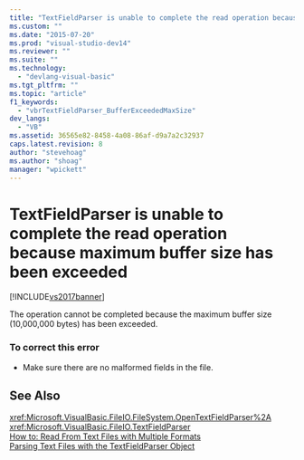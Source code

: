 ```yaml
---
title: "TextFieldParser is unable to complete the read operation because maximum buffer size has been exceeded | Microsoft Docs"
ms.custom: ""
ms.date: "2015-07-20"
ms.prod: "visual-studio-dev14"
ms.reviewer: ""
ms.suite: ""
ms.technology: 
  - "devlang-visual-basic"
ms.tgt_pltfrm: ""
ms.topic: "article"
f1_keywords: 
  - "vbrTextFieldParser_BufferExceededMaxSize"
dev_langs: 
  - "VB"
ms.assetid: 36565e82-8458-4a08-86af-d9a7a2c32937
caps.latest.revision: 8
author: "stevehoag"
ms.author: "shoag"
manager: "wpickett"
---
```

# TextFieldParser is unable to complete the read operation because maximum buffer size has been exceeded
[!INCLUDE[vs2017banner](../../../includes/vs2017banner.md)]

The operation cannot be completed because the maximum buffer size (10,000,000 bytes) has been exceeded.  
  
### To correct this error  
  
-   Make sure there are no malformed fields in the file.  
  
## See Also  
 <xref:Microsoft.VisualBasic.FileIO.FileSystem.OpenTextFieldParser%2A>   
 <xref:Microsoft.VisualBasic.FileIO.TextFieldParser>   
 [How to: Read From Text Files with Multiple Formats](../../../visual-basic/developing-apps/programming/drives-directories-files/how-to-read-from-text-files-with-multiple-formats.md)   
 [Parsing Text Files with the TextFieldParser Object](../../../visual-basic/developing-apps/programming/drives-directories-files/parsing-text-files-with-the-textfieldparser-object.md)